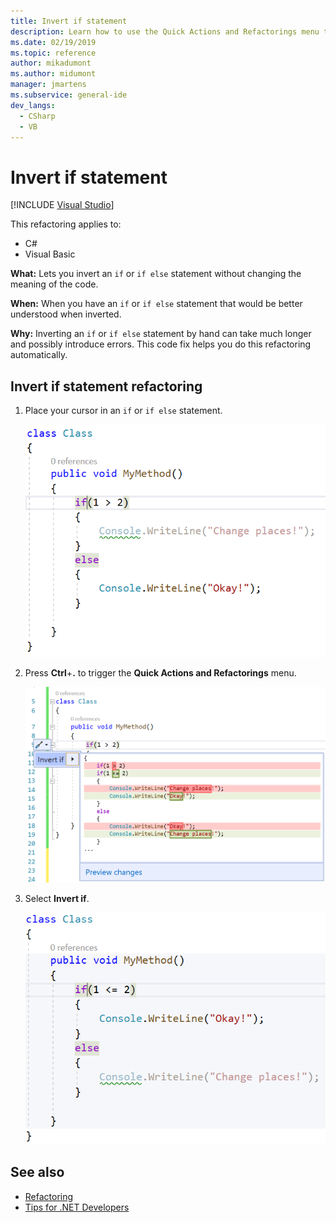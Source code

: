 ```yaml
---
title: Invert if statement
description: Learn how to use the Quick Actions and Refactorings menu to invert an if or if else statement without changing the meaning of the code.
ms.date: 02/19/2019
ms.topic: reference
author: mikadumont
ms.author: midumont 
manager: jmartens
ms.subservice: general-ide
dev_langs:
  - CSharp
  - VB
---
```

# Invert if statement

 [!INCLUDE [Visual Studio](~/includes/applies-to-version/vs-windows-only.md)]

This refactoring applies to:

- C#
- Visual Basic

**What:** Lets you invert an `if` or `if else` statement without changing the meaning of the code.

**When:** When you have an `if` or `if else` statement that would be better understood when inverted.

**Why:** Inverting an `if` or `if else` statement by hand can take much longer and possibly introduce errors. This code fix helps you do this refactoring automatically.

## Invert if statement refactoring

1. Place your cursor in an `if` or `if else` statement.

    ![Invert if else](media/invert-if.png)

2. Press **Ctrl**+**.** to trigger the **Quick Actions and Refactorings** menu.

    ![Invert if else code fix](media/invert-if-codefix.png)

3. Select **Invert if**.

    ![Invert if else result](media/invert-if-codefix-result.png)

## See also

- [Refactoring](../refactoring-in-visual-studio.md)
- [Tips for .NET Developers](../csharp-developer-productivity.md)
